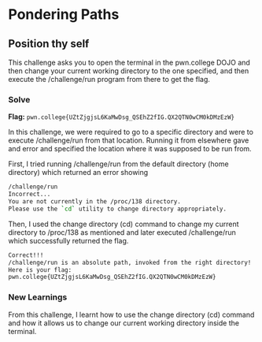# Pondering Paths

## Position thy self
This challenge asks you to open the terminal in the pwn.college DOJO and then change your current working directory to the one specified, and then execute the /challenge/run program from there to get the flag.

### Solve
**Flag:** `pwn.college{UZtZjgjsL6KaMwDsg_QSEhZ2fIG.QX2QTN0wCM0kDMzEzW}`

In this challenge, we were required to go to a specific directory and were to execute /challenge/run from that location. Running it from elsewhere gave and error and specified the location where it was supposed to be run from.

First, I tried running /challenge/run from the default directory (home directory) which returned an error showing 
```bash
/challenge/run
Incorrect...
You are not currently in the /proc/138 directory.
Please use the `cd` utility to change directory appropriately.
```
Then, I used the change directory (cd) command to change my current directory to /proc/138 as mentioned and later executed /challenge/run which successfully returned the flag. 

```bash
Correct!!!
/challenge/run is an absolute path, invoked from the right directory!
Here is your flag:
pwn.college{UZtZjgjsL6KaMwDsg_QSEhZ2fIG.QX2QTN0wCM0kDMzEzW}
```

### New Learnings
From this challenge, I learnt how to use the change directory (cd) command and how it allows us to change our current working directory inside the terminal.